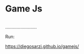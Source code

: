 <h1>Game Js</h1>
<img src"img/preview.png">
<p>.........................<p>
<p>Run: </p>
<a href="https://diegosarzi.github.io/gamejs/">https://diegosarzi.github.io/gamejs/</a>
